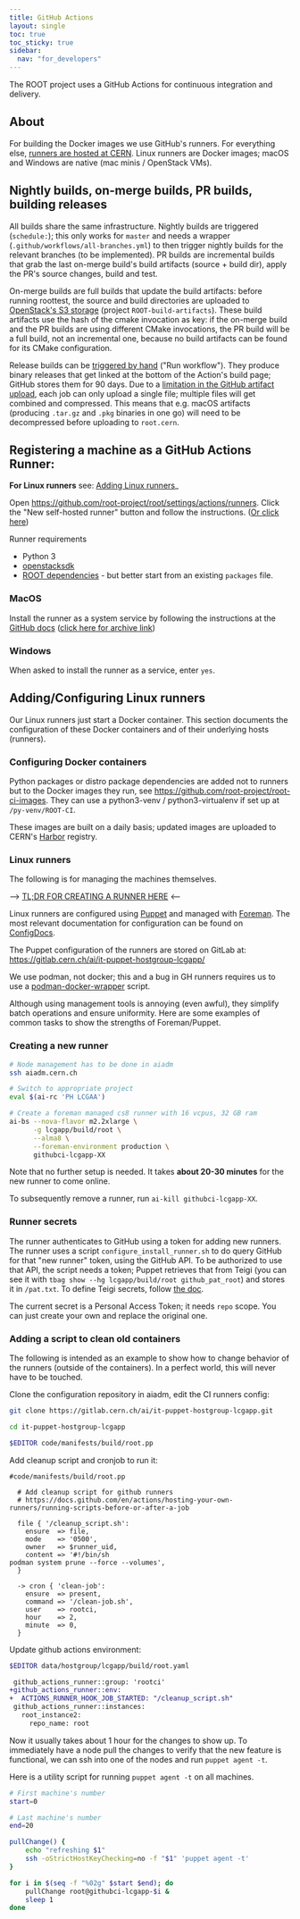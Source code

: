```yaml
---
title: GitHub Actions
layout: single
toc: true
toc_sticky: true
sidebar:
  nav: "for_developers"
---
```


The ROOT project uses a GitHub Actions for continuous integration and delivery.


## About

For building the Docker images we use GitHub's runners.
For everything else, [runners are hosted at CERN](https://github.com/root-project/root/settings/actions/runners).
Linux runners are Docker images; macOS and Windows are native (mac minis / OpenStack VMs).

## Nightly builds, on-merge builds, PR builds, building releases

All builds share the same infrastructure.
Nightly builds are triggered (`schedule:`); this only works for `master` and needs a wrapper (`.github/workflows/all-branches.yml`) to then trigger nightly builds for the relevant branches (to be implemented).
PR builds are incremental builds that grab the last on-merge build's build artifacts (source + build dir), apply the PR's source changes, build and test.

On-merge builds are full builds that update the build artifacts: before running roottest, the source and build directories are uploaded to [OpenStack's S3 storage](https://openstack.cern.ch/project/containers/container/ROOT-build-artifacts) (project `ROOT-build-artifacts`).
These build artifacts use the hash of the cmake invocation as key: if the on-merge build and the PR builds are using different CMake invocations, the PR build will be a full build, not an incremental one, because no build artifacts can be found for its CMake configuration.

Release builds can be [triggered by hand](https://github.com/root-project/root/actions/workflows/root-ci.yml) ("Run workflow").
They produce binary releases that get linked at the bottom of the Action's build page; GitHub stores them for 90 days.
Due to a [limitation in the GitHub artifact upload](https://github.com/actions/upload-artifact#zip-archives), each job can only upload a single file; multiple files will get combined and compressed.
This means that e.g. macOS artifacts (producing `.tar.gz` and `.pkg` binaries in one go) will need to be decompressed before uploading to `root.cern`.

## Registering a machine as a GitHub Actions Runner:

**For Linux runners** see: [Adding Linux runners](#addingconfiguring-linux-runners)_

Open <https://github.com/root-project/root/settings/actions/runners>.
Click the "New self-hosted runner" button and follow the instructions.
([Or click here](https://github.com/root-project/root/settings/actions/runners/new))

Runner requirements
 - Python 3
 - [openstacksdk](https://pypi.org/project/openstacksdk/)
 - [ROOT dependencies](/install/dependencies/) - but better start from an existing `packages` file.


### MacOS

Install the runner as a system service by following the instructions at the
[GitHub docs](https://docs.github.com/en/actions/hosting-your-own-runners/configuring-the-self-hosted-runner-application-as-a-service)
([click here for archive link](https://web.archive.org/web/20230326064042/https://docs.github.com/en/actions/hosting-your-own-runners/configuring-the-self-hosted-runner-application-as-a-service))


### Windows

When asked to install the runner as a service, enter `yes`.


## Adding/Configuring Linux runners

Our Linux runners just start a Docker container.
This section documents the configuration of these Docker containers and of their underlying hosts (runners).

### Configuring Docker containers

Python packages or distro package dependencies are added not to runners but to the Docker images they run, see <https://github.com/root-project/root-ci-images>.
They can use a python3-venv / python3-virtualenv if set up at `/py-venv/ROOT-CI`.

These images are built on a daily basis; updated images are uploaded to CERN's [Harbor](https://registry.cern.ch/harbor/projects/3531/repositories) registry.

### Linux runners

The following is for managing the machines themselves.

--> [TL;DR FOR CREATING A RUNNER HERE](#creating-a-new-runner) <--

Linux runners are configured using [Puppet](https://www.puppet.com/docs/puppet/5.5/puppet_index.html)
and managed with [Foreman](https://theforeman.org/). The most relevant
documentation for configuration can be found on [ConfigDocs](https://configdocs.web.cern.ch/index.html).

The Puppet configuration of the runners are stored on GitLab at:
<https://gitlab.cern.ch/ai/it-puppet-hostgroup-lcgapp/>

We use podman, not docker; this and a bug in GH runners requires us to use a
[podman-docker-wrapper](https://gitlab.cern.ch/ai/it-puppet-hostgroup-lcgapp/-/blob/master/code/files/github_ci/wrapper.py?ref_type=heads) script.

Although using management tools is annoying (even awful), they simplify batch
operations and ensure uniformity. Here are some examples of common tasks to show
the strengths of Foreman/Puppet.


### Creating a new runner

```sh
# Node management has to be done in aiadm
ssh aiadm.cern.ch

# Switch to appropriate project
eval $(ai-rc 'PH LCGAA')

# Create a foreman managed cs8 runner with 16 vcpus, 32 GB ram
ai-bs --nova-flavor m2.2xlarge \
      -g lcgapp/build/root \
      --alma8 \
      --foreman-environment production \
      githubci-lcgapp-XX
```

Note that no further setup is needed. It takes **about 20-30 minutes** for the new
runner to come online.

To subsequently remove a runner, run `ai-kill githubci-lcgapp-XX`.

### Runner secrets

The runner authenticates to GitHub using a token for adding new runners.
The runner uses a script `configure_install_runner.sh` to do query GitHub for that "new runner" token, using the GitHub API.
To be authorized to use that API, the script needs a token; Puppet retrieves that from Teigi (you can see it with `tbag show --hg lcgapp/build/root github_pat_root`) and stores it in `/pat.txt`.
To define Teigi secrets, follow [the doc](https://configdocs.web.cern.ch/secrets/adding.html).

The current secret is a Personal Access Token; it needs `repo` scope.
You can just create your own and replace the original one.

### Adding a script to clean old containers

The following is intended as an example to show how to change behavior of the
runners (outside of the containers). In a perfect world, this will never have to
be touched.

Clone the configuration repository in aiadm, edit the CI runners config:

```sh
git clone https://gitlab.cern.ch/ai/it-puppet-hostgroup-lcgapp.git

cd it-puppet-hostgroup-lcgapp

$EDITOR code/manifests/build/root.pp
```

Add cleanup script and cronjob to run it:
```puppet
#code/manifests/build/root.pp

  # Add cleanup script for github runners
  # https://docs.github.com/en/actions/hosting-your-own-runners/running-scripts-before-or-after-a-job

  file { '/cleanup_script.sh':
    ensure  => file,
    mode    => '0500',
    owner   => $runner_uid,
    content => '#!/bin/sh
podman system prune --force --volumes',
  }

  -> cron { 'clean-job':
    ensure  => present,
    command => '/clean-job.sh',
    user    => rootci,
    hour    => 2,
    minute  => 0,
  }
```

Update github actions environment:

```sh
$EDITOR data/hostgroup/lcgapp/build/root.yaml
```

```diff
 github_actions_runner::group: 'rootci'
+github_actions_runner::env:
+  ACTIONS_RUNNER_HOOK_JOB_STARTED: "/cleanup_script.sh"
 github_actions_runner::instances:
   root_instance2:
     repo_name: root
```

Now it usually takes about 1 hour for the changes to show up. To immediately
have a node pull the changes to verify that the new feature is functional, we
can ssh into one of the nodes and run `puppet agent -t`.

Here is a utility script for running `puppet agent -t` on all machines.
```sh
# First machine's number
start=0

# Last machine's number
end=20

pullChange() {
    echo "refreshing $1"
    ssh -oStrictHostKeyChecking=no -f "$1" 'puppet agent -t'
}

for i in $(seq -f "%02g" $start $end); do
    pullChange root@githubci-lcgapp-$i &
    sleep 1
done
```

